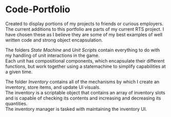 # Code-Portfolio
Created to display portions of my projects to friends or curious employers.
The current additions to this portfolio are parts of my current RTS project. 
I have chosen these as I believe they are some of my best examples of well written code and strong object encapsulation.

The folders *State Machine* and *Unit Scripts* contain everything to do with my handling of unit interactions in the game.  
Each unit has compositional components, which encapsulate their different functions, but work together using a statemachine to simplify capabilities at a given time. 

The folder *Inventory* contains all of the mechanisms by which I create an inventory, store items, and update UI visuals.  
The inventory is a scriptable object that contains an array of inventory slots and is capable of checking its contents and increasing and decreasing its quantities.  
The inventory manager is tasked with maintaining the inventory UI. 
